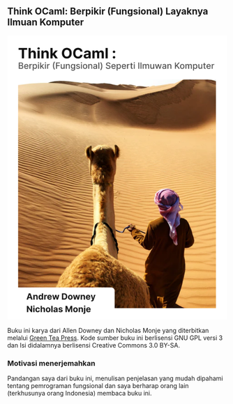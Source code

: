 ## Think OCaml: Berpikir (Fungsional) Layaknya Ilmuan Komputer

![cover buku](ocaml/think_ocaml_cover_translated_version.png)

Buku ini karya dari Allen Downey dan Nicholas Monje yang diterbitkan melalui [Green Tea Press](https://greenteapress.com/thinkocaml). Kode sumber buku ini berlisensi GNU GPL versi 3 dan Isi didalamnya berlisensi Creative Commons 3.0 BY-SA.

### Motivasi menerjemahkan

Pandangan saya dari buku ini, menulisan penjelasan yang mudah dipahami tentang pemrograman fungsional dan saya berharap orang lain (terkhusunya orang Indonesia) membaca buku ini.